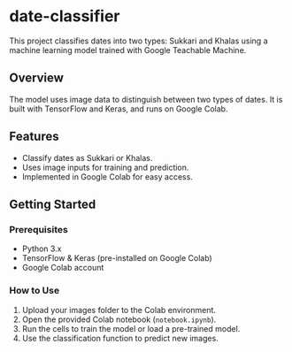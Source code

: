 # date-classifier

This project classifies dates into two types: Sukkari and Khalas using a machine learning model trained with Google Teachable Machine.

## Overview

The model uses image data to distinguish between two types of dates. It is built with TensorFlow and Keras, and runs on Google Colab.

## Features

- Classify dates as Sukkari or Khalas.
- Uses image inputs for training and prediction.
- Implemented in Google Colab for easy access.

## Getting Started

### Prerequisites

- Python 3.x
- TensorFlow & Keras (pre-installed on Google Colab)
- Google Colab account

### How to Use

1. Upload your images folder to the Colab environment.
2. Open the provided Colab notebook (`notebook.ipynb`).
3. Run the cells to train the model or load a pre-trained model.
4. Use the classification function to predict new images.
